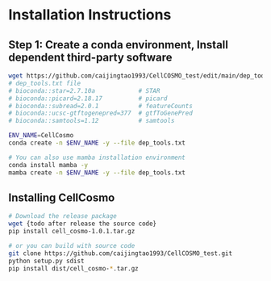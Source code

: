 # Installation Instructions

## Step 1: Create a conda environment, Install dependent third-party software

```bash
wget https://github.com/caijingtao1993/CellCOSMO_test/edit/main/dep_tools.txt
# dep_tools.txt file 
# bioconda::star=2.7.10a            # STAR
# bioconda::picard=2.18.17          # picard
# bioconda::subread=2.0.1           # featureCounts
# bioconda::ucsc-gtftogenepred=377  # gtfToGenePred
# bioconda::samtools=1.12           # samtools

ENV_NAME=CellCosmo
conda create -n $ENV_NAME -y --file dep_tools.txt

# You can also use mamba installation environment
conda install mamba -y
mamba create -n $ENV_NAME -y --file dep_tools.txt
```

## Installing CellCosmo
```bash
# Download the release package
wget {todo after release the source code}
pip install cell_cosmo-1.0.1.tar.gz

# or you can build with source code
git clone https://github.com/caijingtao1993/CellCOSMO_test.git
python setup.py sdist
pip install dist/cell_cosmo-*.tar.gz
```
